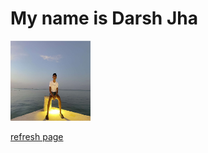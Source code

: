 # My name is Darsh Jha
<img src="darsh.png" alt="HTML5 Icon" style="width:128px;height:128px;"/>
<p><a href = "https://darsh-jha.github.io/Darsh_Jha.github.io/">refresh page</a></p>
